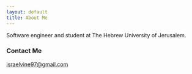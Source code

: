 ```yaml
---
layout: default
title: About Me
---
```


Software engineer and student at The Hebrew University of Jerusalem.



### Contact Me

[israelvine97@gmail.com](mailto:israelvine97@gmail.com)
